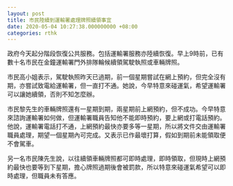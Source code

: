 ```yaml
---
layout: post
title: 市民陸續到運輸署處理牌照續領事宜
date: 2020-05-04 10:27:38.000000000 +08:00
categories: rthk
---
```


政府今天起分階段恢復公共服務。包括運輸署服務亦陸續恢復。早上9時前，已有數十名市民在金鐘運輸署門外排隊輪候續領駕駛執照或車輛牌照。

市民高小姐表示，駕駛執照昨天已過期，前一個星期嘗試在網上預約，但完全沒有期，亦嘗試致電給運輸署，但一直打不通。她說，今早特意來碰運氣，希望運輸署可以讓她續領，否則不知怎麼辦。

市民黎先生的車輛牌照還有一星期到期，兩星期前上網預約，但不成功。今早特意來諮詢運輸署如何做，但運輸署職員告知他不能即時預約，要上網或打電話預約。他說，運輸署電話打不通，上網預約最快亦要多等一星期，所以將文件交由運輸署職員處理，期望一個星期內可完成。又表示已作最壞打算，假如到期前未能領取便不會駕車。

另一名市民陳先生說，以往續領車輛牌照都可即時處理，即時領取，但現時上網預約最快也要等到下星期，擔心牌照過期後會被罰款，所以特意來碰運氣希望可以即時處理，但職員未有答應。
